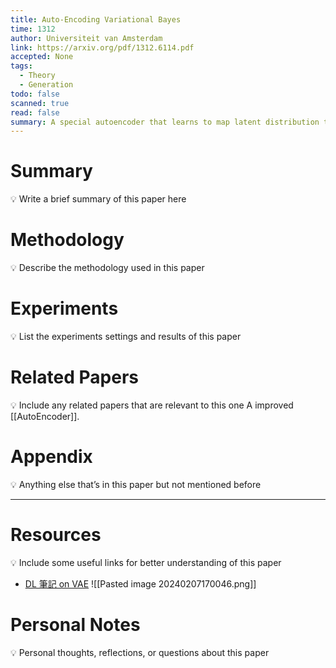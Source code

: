 ```yaml
---
title: Auto-Encoding Variational Bayes
time: 1312
author: Universiteit van Amsterdam
link: https://arxiv.org/pdf/1312.6114.pdf
accepted: None
tags:
  - Theory
  - Generation
todo: false
scanned: true
read: false
summary: A special autoencoder that learns to map latent distribution to a normal distribution, allowing decoder to generate brand-new data by sampling in normal distribution.
---
```

# Summary
💡 Write a brief summary of this paper here

# Methodology
💡 Describe the methodology used in this paper

# Experiments
💡 List the experiments settings and results of this paper

# Related Papers
💡 Include any related papers that are relevant to this one
A improved [[AutoEncoder]].

# Appendix
💡 Anything else that’s in this paper but not mentioned before

---
# Resources
💡 Include some useful links for better understanding of this paper
- [DL 筆記 on VAE](https://jianjiesun.medium.com/dl-ml%E7%AD%86%E8%A8%98-12-variational-autoencoder-vae-6d74bf83daa)
![[Pasted image 20240207170046.png]]

# Personal Notes
💡 Personal thoughts, reflections, or questions about this paper